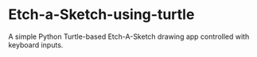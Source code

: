 # Etch-a-Sketch-using-turtle
A simple Python Turtle-based Etch-A-Sketch drawing app controlled with keyboard inputs.
